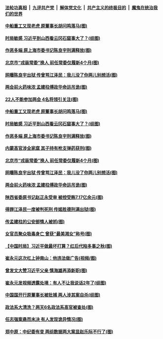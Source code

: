 ####  [法轮功真相](../../../../basic/blob/master/README.md?t=05130602) &nbsp;|&nbsp; [九评共产党](../../../../9ping.md/blob/master/README.md?t=05130602) &nbsp;|&nbsp; [解体党文化](../../../../jtdwh.md/blob/master/README.md?t=05130602)  &nbsp;|&nbsp; [共产主义的终极目的](../../../../gczydzjmd.md/blob/master/README.md?t=05130602) &nbsp;|&nbsp; [魔鬼在统治我们的世界](../../../../mgztzwmdsj.md/blob/master/README.md?t=05130602) 

#### [中船重工又现老虎 原董事长胡问鸣落马(图)](../pages/p2/933067.md?t=05130602) 

#### [时局敏感 习近平到山西看云冈石窟事大了？(组图)](../pages/p2/933004.md?t=05130602) 

#### [作恶多端 原上海市委书记陈良宇刑满释放(图)](../pages/p2/933030.md?t=05130602) 

#### [北京市“戎装常委”换人 前任常委仅履新4个月(图)](../pages/p2/932995.md?t=05130602) 

#### [网曝陈良宇出狱 传曾骂江泽民：我儿没了你两儿别想活(图)](../pages/p2/932985.md?t=05130602) 

#### [两会前火药味浓 孟建柱傅政华命运吊诡(图)](../pages/p2/932919.md?t=05130602) 

#### [22人不能参加两会 4名将领引关注(图)](../pages/p2/933047.md?t=05130602) 

#### [中船重工又现老虎 原董事长胡问鸣落马(图)](../pages/p2/933067.md?t=05130602) 

#### [时局敏感 习近平到山西看云冈石窟事大了？(组图)](../pages/p2/933004.md?t=05130602) 

#### [作恶多端 原上海市委书记陈良宇刑满释放(图)](../pages/p2/933030.md?t=05130602) 

#### [内蒙高官涉全家腐 其子持有枪支弹药获刑(图)](../pages/p2/933015.md?t=05130602) 

#### [北京市“戎装常委”换人 前任常委仅履新4个月(图)](../pages/p2/932995.md?t=05130602) 

#### [网曝陈良宇出狱 传曾骂江泽民：我儿没了你两儿别想活(图)](../pages/p2/932985.md?t=05130602) 

#### [两会前火药味浓 孟建柱傅政华命运吊诡(图)](../pages/p2/932919.md?t=05130602) 

#### [陕西省委原书记赵正永受审 被控受贿7.17亿余元(图)](../pages/p2/932899.md?t=05130602) 

#### [得罪江泽民一度被判死刑 传姬胜德刑满出狱(图)](../pages/p2/932875.md?t=05130602) 

#### [传孟建柱的公安部情人被抓(图)](../pages/p2/932860.md?t=05130602) 

#### [女官员聚众吸毒身亡 曾获“最美湘女”称号(图)](../pages/p2/932857.md?t=05130602) 

#### [【中国时局】习近平做最坏打算？红后代陷多事之秋(图)](../pages/p2/932812.md?t=05130602) 

#### [崔永元这次杠上钟南山：他违法做广告(视频/图)](../pages/p2/932817.md?t=05130602) 

#### [曾发文大赞习近平父亲 慎海雄再添新职(图)](../pages/p2/932809.md?t=05130602) 

#### [崔永元发视频透露处境：有人不让我说话2年了(组图)](../pages/p2/932799.md?t=05130602) 

#### [中国国开行原董事长被批捕 两人涉其案自杀(组图)](../pages/p2/932758.md?t=05130602) 

#### [政法系大清洗？两天6名政法系高官被查处(图)](../pages/p2/932699.md?t=05130602) 

#### [任志强案悬而未决 有人发现诡异情况(图)](../pages/p2/932710.md?t=05130602) 

#### [郑中原：中纪委有变 两组数据两大案显赵乐际不行了(图)](../pages/p2/932660.md?t=05130602) 

